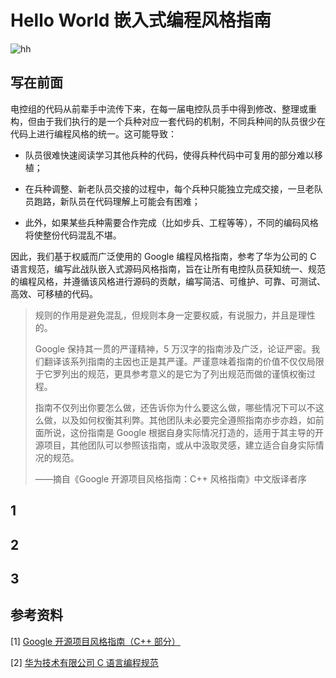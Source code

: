 # Hello World 嵌入式编程风格指南

![hh](https://img.shields.io/badge/version-0.9.1-green)

## 写在前面


电控组的代码从前辈手中流传下来，在每一届电控队员手中得到修改、整理或重构，但由于我们执行的是一个兵种对应一套代码的机制，不同兵种间的队员很少在代码上进行编程风格的统一。这可能导致：

* 队员很难快速阅读学习其他兵种的代码，使得兵种代码中可复用的部分难以移植；

* 在兵种调整、新老队员交接的过程中，每个兵种只能独立完成交接，一旦老队员跑路，新队员在代码理解上可能会有困难；

* 此外，如果某些兵种需要合作完成（比如步兵、工程等等），不同的编码风格将使整份代码混乱不堪。

因此，我们基于权威而广泛使用的 Google 编程风格指南，参考了华为公司的 C 语言规范，编写此战队嵌入式源码风格指南，旨在让所有电控队员获知统一、规范的编程风格，并遵循该风格进行源码的贡献，编写简洁、可维护、可靠、可测试、高效、可移植的代码。

> 规则的作用是避免混乱，但规则本身一定要权威，有说服力，并且是理性的。
> 
> Google 保持其一贯的严谨精神，5 万汉字的指南涉及广泛，论证严密。我们翻译该系列指南的主因也正是其严谨。严谨意味着指南的价值不仅仅局限于它罗列出的规范，更具参考意义的是它为了列出规范而做的谨慎权衡过程。
> 
> 指南不仅列出你要怎么做，还告诉你为什么要这么做，哪些情况下可以不这么做，以及如何权衡其利弊。其他团队未必要完全遵照指南亦步亦趋，如前面所说，这份指南是 Google 根据自身实际情况打造的，适用于其主导的开源项目，其他团队可以参照该指南，或从中汲取灵感，建立适合自身实际情况的规范。
> 
> ——摘自《Google 开源项目风格指南：C++ 风格指南》中文版译者序


## 1

## 2

## 3


## 参考资料
[1]  [Google 开源项目风格指南（C++ 部分）](https://zh-google-styleguide.readthedocs.io/en/latest/google-cpp-styleguide/)

[2]  [华为技术有限公司 C 语言编程规范](编程风格指南.assets/华为技术有限公司c语言编程规范.pdf)